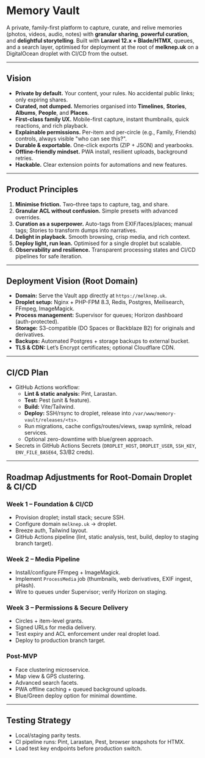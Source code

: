# Memory Vault

A private, family-first platform to capture, curate, and relive memories (photos, videos, audio, notes) with **granular sharing**, **powerful curation**, and **delightful storytelling**. Built with **Laravel 12.x + Blade/HTMX**, queues, and a search layer, optimised for deployment at the root of **melknep.uk** on a DigitalOcean droplet with CI/CD from the outset.

---

## Vision
- **Private by default.** Your content, your rules. No accidental public links; only expiring shares.
- **Curated, not dumped.** Memories organised into **Timelines**, **Stories**, **Albums**, **People**, and **Places**.
- **First-class family UX.** Mobile-first capture, instant thumbnails, quick reactions, and rich playback.
- **Explainable permissions.** Per-item and per-circle (e.g., Family, Friends) controls, always visible "who can see this?".
- **Durable & exportable.** One-click exports (ZIP + JSON) and yearbooks.
- **Offline-friendly mindset.** PWA install, resilient uploads, background retries.
- **Hackable.** Clear extension points for automations and new features.

---

## Product Principles
1. **Minimise friction.** Two–three taps to capture, tag, and share.
2. **Granular ACL without confusion.** Simple presets with advanced overrides.
3. **Curation as a superpower.** Auto-tags from EXIF/faces/places; manual tags; Stories to transform dumps into narratives.
4. **Delight in playback.** Smooth browsing, crisp media, and rich context.
5. **Deploy light, run lean.** Optimised for a single droplet but scalable.
6. **Observability and resilience.** Transparent processing states and CI/CD pipelines for safe iteration.

---

## Deployment Vision (Root Domain)
- **Domain:** Serve the Vault app directly at `https://melknep.uk`.
- **Droplet setup:** Nginx + PHP-FPM 8.3, Redis, Postgres, Meilisearch, FFmpeg, ImageMagick.
- **Process management:** Supervisor for queues; Horizon dashboard (auth-protected).
- **Storage:** S3-compatible (DO Spaces or Backblaze B2) for originals and derivatives.
- **Backups:** Automated Postgres + storage backups to external bucket.
- **TLS & CDN:** Let’s Encrypt certificates; optional Cloudflare CDN.

---

## CI/CD Plan
- GitHub Actions workflow:
  - **Lint & static analysis:** Pint, Larastan.
  - **Test:** Pest (unit & feature).
  - **Build:** Vite/Tailwind.
  - **Deploy:** SSH/rsync to droplet, release into `/var/www/memory-vault/releases/<ts>`.
  - Run migrations, cache configs/routes/views, swap symlink, reload services.
  - Optional zero-downtime with blue/green approach.
- Secrets in GitHub Actions Secrets (`DROPLET_HOST`, `DROPLET_USER`, `SSH_KEY`, `ENV_FILE_BASE64`, S3/B2 creds).

---

## Roadmap Adjustments for Root-Domain Droplet & CI/CD

### Week 1 – Foundation & CI/CD
- Provision droplet; install stack; secure SSH.
- Configure domain `melknep.uk` → droplet.
- Breeze auth, Tailwind layout.
- GitHub Actions pipeline (lint, static analysis, test, build, deploy to staging branch target).

### Week 2 – Media Pipeline
- Install/configure FFmpeg + ImageMagick.
- Implement `ProcessMedia` job (thumbnails, web derivatives, EXIF ingest, pHash).
- Wire to queues under Supervisor; verify Horizon on staging.

### Week 3 – Permissions & Secure Delivery
- Circles + item-level grants.
- Signed URLs for media delivery.
- Test expiry and ACL enforcement under real droplet load.
- Deploy to production branch target.

### Post-MVP
- Face clustering microservice.
- Map view & GPS clustering.
- Advanced search facets.
- PWA offline caching + queued background uploads.
- Blue/Green deploy option for minimal downtime.

---

## Testing Strategy
- Local/staging parity tests.
- CI pipeline runs: Pint, Larastan, Pest, browser snapshots for HTMX.
- Load test key endpoints before production switch.